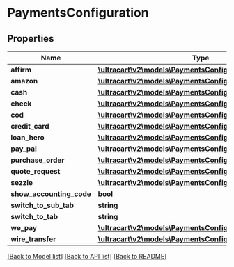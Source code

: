 # PaymentsConfiguration

## Properties
Name | Type | Description | Notes
------------ | ------------- | ------------- | -------------
**affirm** | [**\ultracart\v2\models\PaymentsConfigurationAffirm**](PaymentsConfigurationAffirm.md) |  | [optional] 
**amazon** | [**\ultracart\v2\models\PaymentsConfigurationAmazon**](PaymentsConfigurationAmazon.md) |  | [optional] 
**cash** | [**\ultracart\v2\models\PaymentsConfigurationCash**](PaymentsConfigurationCash.md) |  | [optional] 
**check** | [**\ultracart\v2\models\PaymentsConfigurationCheck**](PaymentsConfigurationCheck.md) |  | [optional] 
**cod** | [**\ultracart\v2\models\PaymentsConfigurationCOD**](PaymentsConfigurationCOD.md) |  | [optional] 
**credit_card** | [**\ultracart\v2\models\PaymentsConfigurationCreditCard**](PaymentsConfigurationCreditCard.md) |  | [optional] 
**loan_hero** | [**\ultracart\v2\models\PaymentsConfigurationLoanHero**](PaymentsConfigurationLoanHero.md) |  | [optional] 
**pay_pal** | [**\ultracart\v2\models\PaymentsConfigurationPayPal**](PaymentsConfigurationPayPal.md) |  | [optional] 
**purchase_order** | [**\ultracart\v2\models\PaymentsConfigurationPurchaseOrder**](PaymentsConfigurationPurchaseOrder.md) |  | [optional] 
**quote_request** | [**\ultracart\v2\models\PaymentsConfigurationQuoteRequest**](PaymentsConfigurationQuoteRequest.md) |  | [optional] 
**sezzle** | [**\ultracart\v2\models\PaymentsConfigurationSezzle**](PaymentsConfigurationSezzle.md) |  | [optional] 
**show_accounting_code** | **bool** |  | [optional] 
**switch_to_sub_tab** | **string** |  | [optional] 
**switch_to_tab** | **string** |  | [optional] 
**we_pay** | [**\ultracart\v2\models\PaymentsConfigurationWePay**](PaymentsConfigurationWePay.md) |  | [optional] 
**wire_transfer** | [**\ultracart\v2\models\PaymentsConfigurationWireTransfer**](PaymentsConfigurationWireTransfer.md) |  | [optional] 

[[Back to Model list]](../README.md#documentation-for-models) [[Back to API list]](../README.md#documentation-for-api-endpoints) [[Back to README]](../README.md)


